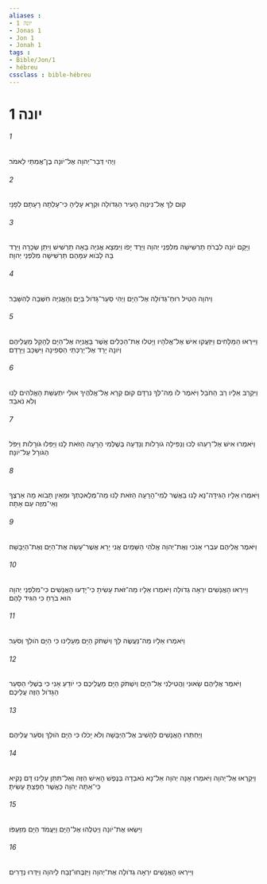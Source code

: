 ```yaml
---
aliases : 
- יונה 1
- Jonas 1
- Jon 1
- Jonah 1
tags : 
- Bible/Jon/1
- hébreu
cssclass : bible-hébreu
---
```


# יונה 1

###### 1
וַיְהִי דְּבַר־יְהוָה אֶל־יֹונָה בֶן־אֲמִתַּי לֵאמֹר׃
###### 2
קוּם לֵךְ אֶל־נִינְוֵה הָעִיר הַגְּדֹולָה וּקְרָא עָלֶיהָ כִּי־עָלְתָה רָעָתָם לְפָנָי׃
###### 3
וַיָּקָם יֹונָה לִבְרֹחַ תַּרְשִׁישָׁה מִלִּפְנֵי יְהוָה וַיֵּרֶד יָפֹו וַיִּמְצָא אֳנִיָּה בָּאָה תַרְשִׁישׁ וַיִּתֵּן שְׂכָרָהּ וַיֵּרֶד בָּהּ לָבֹוא עִמָּהֶם תַּרְשִׁישָׁה מִלִּפְנֵי יְהוָה׃
###### 4
וַיהוָה הֵטִיל רוּחַ־גְּדֹולָה אֶל־הַיָּם וַיְהִי סַעַר־גָּדֹול בַּיָּם וְהָאֳנִיָּה חִשְּׁבָה לְהִשָּׁבֵר׃
###### 5
וַיִּירְאוּ הַמַּלָּחִים וַיִּזְעֲקוּ אִישׁ אֶל־אֱלֹהָיו וַיָּטִלוּ אֶת־הַכֵּלִים אֲשֶׁר בָּאֳנִיָּה אֶל־הַיָּם לְהָקֵל מֵעֲלֵיהֶם וְיֹונָה יָרַד אֶל־יַרְכְּתֵי הַסְּפִינָה וַיִּשְׁכַּב וַיֵּרָדַם׃
###### 6
וַיִּקְרַב אֵלָיו רַב הַחֹבֵל וַיֹּאמֶר לֹו מַה־לְּךָ נִרְדָּם קוּם קְרָא אֶל־אֱלֹהֶיךָ אוּלַי יִתְעַשֵּׁת הָאֱלֹהִים לָנוּ וְלֹא נֹאבֵד׃
###### 7
וַיֹּאמְרוּ אִישׁ אֶל־רֵעֵהוּ לְכוּ וְנַפִּילָה גֹורָלֹות וְנֵדְעָה בְּשֶׁלְּמִי הָרָעָה הַזֹּאת לָנוּ וַיַּפִּלוּ גֹּורָלֹות וַיִּפֹּל הַגֹּורָל עַל־יֹונָה׃
###### 8
וַיֹּאמְרוּ אֵלָיו הַגִּידָה־נָּא לָנוּ בַּאֲשֶׁר לְמִי־הָרָעָה הַזֹּאת לָנוּ מַה־מְּלַאכְתְּךָ וּמֵאַיִן תָּבֹוא מָה אַרְצֶךָ וְאֵי־מִזֶּה עַם אָתָּה׃
###### 9
וַיֹּאמֶר אֲלֵיהֶם עִבְרִי אָנֹכִי וְאֶת־יְהוָה אֱלֹהֵי הַשָּׁמַיִם אֲנִי יָרֵא אֲשֶׁר־עָשָׂה אֶת־הַיָּם וְאֶת־הַיַּבָּשָׁה׃
###### 10
וַיִּירְאוּ הָאֲנָשִׁים יִרְאָה גְדֹולָה וַיֹּאמְרוּ אֵלָיו מַה־זֹּאת עָשִׂיתָ כִּי־יָדְעוּ הָאֲנָשִׁים כִּי־מִלִּפְנֵי יְהוָה הוּא בֹרֵחַ כִּי הִגִּיד לָהֶם׃
###### 11
וַיֹּאמְרוּ אֵלָיו מַה־נַּעֲשֶׂה לָּךְ וְיִשְׁתֹּק הַיָּם מֵעָלֵינוּ כִּי הַיָּם הֹולֵךְ וְסֹעֵר׃
###### 12
וַיֹּאמֶר אֲלֵיהֶם שָׂאוּנִי וַהֲטִילֻנִי אֶל־הַיָּם וְיִשְׁתֹּק הַיָּם מֵעֲלֵיכֶם כִּי יֹודֵעַ אָנִי כִּי בְשֶׁלִּי הַסַּעַר הַגָּדֹול הַזֶּה עֲלֵיכֶם׃
###### 13
וַיַּחְתְּרוּ הָאֲנָשִׁים לְהָשִׁיב אֶל־הַיַּבָּשָׁה וְלֹא יָכֹלוּ כִּי הַיָּם הֹולֵךְ וְסֹעֵר עֲלֵיהֶם׃
###### 14
וַיִּקְרְאוּ אֶל־יְהוָה וַיֹּאמְרוּ אָנָּה יְהוָה אַל־נָא נֹאבְדָה בְּנֶפֶשׁ הָאִישׁ הַזֶּה וְאַל־תִּתֵּן עָלֵינוּ דָּם נָקִיא כִּי־אַתָּה יְהוָה כַּאֲשֶׁר חָפַצְתָּ עָשִׂיתָ׃
###### 15
וַיִּשְׂאוּ אֶת־יֹונָה וַיְטִלֻהוּ אֶל־הַיָּם וַיַּעֲמֹד הַיָּם מִזַּעְפֹּו׃
###### 16
וַיִּירְאוּ הָאֲנָשִׁים יִרְאָה גְדֹולָה אֶת־יְהוָה וַיִּזְבְּחוּ־זֶבַח לַיהוָה וַיִּדְּרוּ נְדָרִים׃

